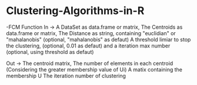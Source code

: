 # Clustering-Algorithms-in-R
-FCM Function
In -> A DataSet as data.frame or matrix,
      The Centroids as data.frame or matrix,
      The Distance as string, containing "euclidian" or "mahalanobis" (optional, "mahalanobis" as defaut)
      A threshold limiar to stop the clustering, (optional, 0.01 as defaut)
      and a iteration max number (optional, using threshold as defaut)
      
Out -> The centroid matrix,
       The number of elements in each centroid (Considering the greater membership value of Ui)
       A matix containing the membership U
       The iteration number of clustering
